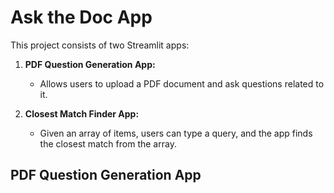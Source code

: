 # Ask the Doc App

This project consists of two Streamlit apps:

1. **PDF Question Generation App:**
   - Allows users to upload a PDF document and ask questions related to it.

2. **Closest Match Finder App:**
   - Given an array of items, users can type a query, and the app finds the closest match from the array.

## PDF Question Generation App

